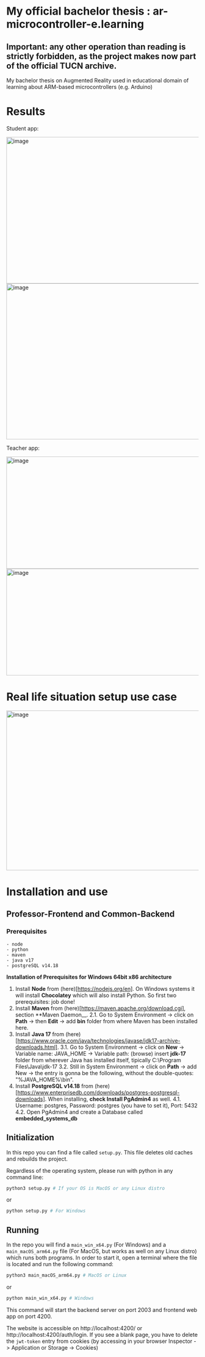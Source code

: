 # My official bachelor thesis : ar-microcontroller-e.learning
## Important: any other operation than reading is strictly forbidden, as the project makes now part of the official TUCN archive.
My bachelor thesis on Augmented Reality used in educational domain of learning about ARM-based microcontrollers (e.g. Arduino)

# Results
Student app:

<img width="570" height="384" alt="image" src="https://github.com/user-attachments/assets/52e47dbc-0485-4ac3-aa84-ddc8abce914c" />
<img width="569" height="409" alt="image" src="https://github.com/user-attachments/assets/b0c27fed-d9d1-44f6-bd1a-70ece0f4193a" />

Teacher app:

<img width="574" height="294" alt="image" src="https://github.com/user-attachments/assets/ffe19309-bb66-43b6-8c2e-bc61cc1626fd" />
<img width="578" height="280" alt="image" src="https://github.com/user-attachments/assets/f1bbc0b9-2df0-4b8e-b5ef-d472c7e4bdd1" />

# Real life situation setup use case
<img width="644" height="419" alt="image" src="https://github.com/user-attachments/assets/010dc03c-c4ad-4895-837b-ebe2f4c56325" />

# Installation and use
## Professor-Frontend and Common-Backend

### Prerequisites
```
- node
- python
- maven
- java v17
- postgreSQL v14.18
```

**Installation of Prerequisites for Windows 64bit x86 architecture**
1. Install __Node__ from (here)[https://nodejs.org/en]. On Windows systems it will install __Chocolatey__ which will also install Python. So first two prerequisites: job done!
2. Install __Maven__ from (here)[https://maven.apache.org/download.cgi], section **Maven Daemon__. 
    2.1. Go to System Environment -> click on **Path** -> then **Edit** -> add **bin** folder from where Maven has been installed here.
3. Install **Java 17** from (here)[https://www.oracle.com/java/technologies/javase/jdk17-archive-downloads.html].
    3.1. Go to System Environment -> click on **New** -> Variable name: JAVA_HOME -> Variable path: (browse) insert **jdk-17** folder from wherever Java has installed itself, tipically C:\Program Files\Java\jdk-17
    3.2. Still in System Environment -> click on **Path** -> add New -> the entry is gonna be the following, without the double-quotes: "%JAVA_HOME%\bin".
4. Install **PostgreSQL v14.18** from (here)[https://www.enterprisedb.com/downloads/postgres-postgresql-downloads]. When installing, **check Install PgAdmin4** as well.
    4.1. Username: postgres, Password: postgres (you have to set it), Port: 5432
    4.2. Open PgAdmin4 and create a Database called **embedded_systems_db**

## Initialization
In this repo you can find a file called `setup.py`. This file deletes old caches and rebuilds the project.

Regardless of the operating system, please run with python in any command line:
```bash
python3 setup.py # If your OS is MacOS or any Linux distro
```
or
```bash
python setup.py # For Windows
```

## Running 
In the repo you will find a `main_win_x64.py` (For Windows) and a `main_macOS_arm64.py` file (For MacOS, but works as well on any Linux distro) which runs both programs. In order to start it, open a terminal where the file is located and run the following command:
```bash
python3 main_macOS_arm64.py # MacOS or Linux
```
or
```bash
python main_win_x64.py # Windows
```

This command will start the backend server on port 2003 and frontend web app on port 4200.

The website is accessible on http://localhost:4200/ or http://localhost:4200/auth/login. If you see a blank page, you have to delete the `jwt-token` entry from cookies (by accessing in your browser Inspector -> Application or Storage -> Cookies)


